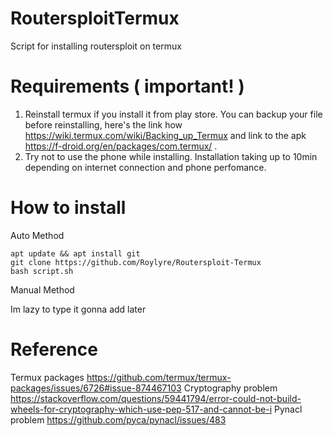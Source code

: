 # RoutersploitTermux
Script for installing routersploit on termux

# Requirements ( important! )
1. Reinstall termux if you install it from play store. You can backup your file before reinstalling, here's the link how https://wiki.termux.com/wiki/Backing_up_Termux and link to the apk https://f-droid.org/en/packages/com.termux/ .
2. Try not to use the phone while installing. Installation taking up to 10min depending on internet connection and phone perfomance.

# How to install

Auto Method

```
apt update && apt install git
git clone https://github.com/Roylyre/Routersploit-Termux
bash script.sh
```

Manual Method

Im lazy to type it gonna add later

# Reference

Termux packages https://github.com/termux/termux-packages/issues/6726#issue-874467103
Cryptography problem https://stackoverflow.com/questions/59441794/error-could-not-build-wheels-for-cryptography-which-use-pep-517-and-cannot-be-i
Pynacl problem https://github.com/pyca/pynacl/issues/483
